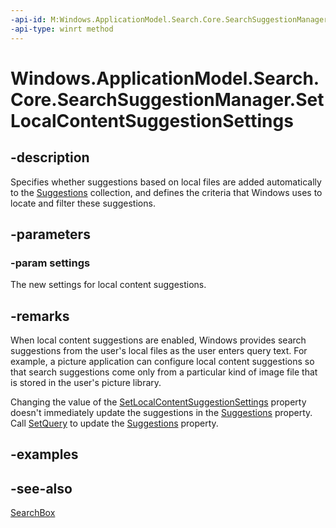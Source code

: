 ```yaml
---
-api-id: M:Windows.ApplicationModel.Search.Core.SearchSuggestionManager.SetLocalContentSuggestionSettings(Windows.ApplicationModel.Search.LocalContentSuggestionSettings)
-api-type: winrt method
---
```


<!-- Method syntax
public void SetLocalContentSuggestionSettings(Windows.ApplicationModel.Search.LocalContentSuggestionSettings settings)
-->

# Windows.ApplicationModel.Search.Core.SearchSuggestionManager.SetLocalContentSuggestionSettings

## -description
Specifies whether suggestions based on local files are added automatically to the [Suggestions](searchsuggestionmanager_suggestions.md) collection, and defines the criteria that Windows uses to locate and filter these suggestions.

## -parameters
### -param settings
The new settings for local content suggestions.

## -remarks
When local content suggestions are enabled, Windows provides search suggestions from the user's local files as the user enters query text. For example, a picture application can configure local content suggestions so that search suggestions come only from a particular kind of image file that is stored in the user's picture library.

Changing the value of the [SetLocalContentSuggestionSettings](searchsuggestionmanager_setlocalcontentsuggestionsettings.md) property doesn't immediately update the suggestions in the [Suggestions](searchsuggestionmanager_suggestions.md) property. Call [SetQuery](searchsuggestionmanager_setquery.md) to update the [Suggestions](searchsuggestionmanager_suggestions.md) property.

## -examples

## -see-also
[SearchBox](../windows.ui.xaml.controls/searchbox.md)
